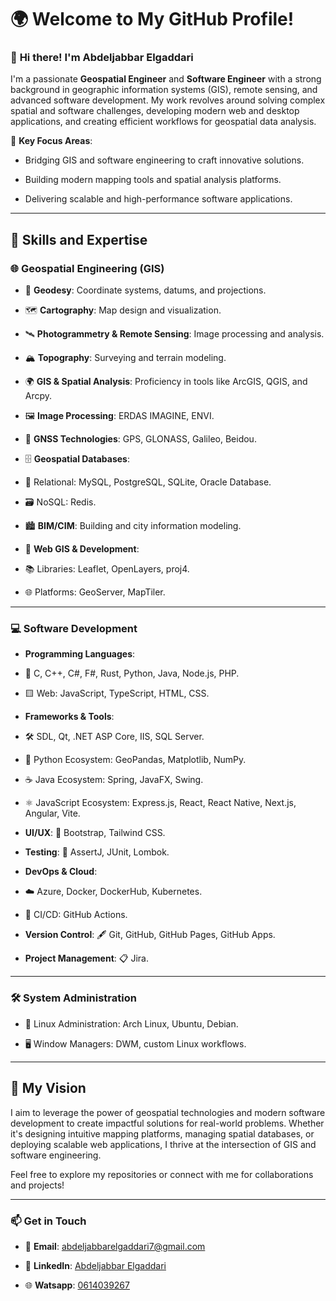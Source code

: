 
  

# 🌍 **Welcome to My GitHub Profile!**

  

### 👋 **Hi there! I'm Abdeljabbar Elgaddari**

I'm a passionate **Geospatial Engineer** and **Software Engineer** with a strong background in geographic information systems (GIS), remote sensing, and advanced software development. My work revolves around solving complex spatial and software challenges, developing modern web and desktop applications, and creating efficient workflows for geospatial data analysis.

  

🌟 **Key Focus Areas**:

- Bridging GIS and software engineering to craft innovative solutions.

- Building modern mapping tools and spatial analysis platforms.

- Delivering scalable and high-performance software applications.

  

---

  

## 🚀 **Skills and Expertise**

  

### 🌐 **Geospatial Engineering (GIS)**

- 📍 **Geodesy**: Coordinate systems, datums, and projections.

- 🗺️ **Cartography**: Map design and visualization.

- 🛰️ **Photogrammetry & Remote Sensing**: Image processing and analysis.

- 🏔️ **Topography**: Surveying and terrain modeling.

- 🌍 **GIS & Spatial Analysis**: Proficiency in tools like ArcGIS, QGIS, and Arcpy.

- 🖼️ **Image Processing**: ERDAS IMAGINE, ENVI.

- 📡 **GNSS Technologies**: GPS, GLONASS, Galileo, Beidou.

- 🗄️ **Geospatial Databases**:

- 💾 Relational: MySQL, PostgreSQL, SQLite, Oracle Database.

- 🗃️ NoSQL: Redis.

- 🏙️ **BIM/CIM**: Building and city information modeling.

- 🧭 **Web GIS & Development**:

- 📚 Libraries: Leaflet, OpenLayers, proj4.

- 🌐 Platforms: GeoServer, MapTiler.

  

---

  

### 💻 **Software Development**

-  **Programming Languages**:

- 🔵 C, C++, C#, F#, Rust, Python, Java, Node.js, PHP.

- 🟨 Web: JavaScript, TypeScript, HTML, CSS.

-  **Frameworks & Tools**:

- 🛠️ SDL, Qt, .NET ASP Core, IIS, SQL Server.

- 🐍 Python Ecosystem: GeoPandas, Matplotlib, NumPy.

- ☕ Java Ecosystem: Spring, JavaFX, Swing.

- ⚛️ JavaScript Ecosystem: Express.js, React, React Native, Next.js, Angular, Vite.

-  **UI/UX**: 🎨 Bootstrap, Tailwind CSS.

-  **Testing**: 🧪 AssertJ, JUnit, Lombok.

-  **DevOps & Cloud**:

- ☁️ Azure, Docker, DockerHub, Kubernetes.

- 🔄 CI/CD: GitHub Actions.

-  **Version Control**: 🖋️ Git, GitHub, GitHub Pages, GitHub Apps.

-  **Project Management**: 📋 Jira.

  

---

  

### 🛠 **System Administration**

- 🐧 Linux Administration: Arch Linux, Ubuntu, Debian.

- 🖥️ Window Managers: DWM, custom Linux workflows.

  

---

  

## 🌟 **My Vision**

I aim to leverage the power of geospatial technologies and modern software development to create impactful solutions for real-world problems. Whether it's designing intuitive mapping platforms, managing spatial databases, or deploying scalable web applications, I thrive at the intersection of GIS and software engineering.

  

Feel free to explore my repositories or connect with me for collaborations and projects!

  

---

  

### 📫 **Get in Touch**

- 📧 **Email**: abdeljabbarelgaddari7@gmail.com

- 🔗 **LinkedIn**: [Abdeljabbar Elgaddari](#)

- 🌐 **Watsapp**: [0614039267](#)

